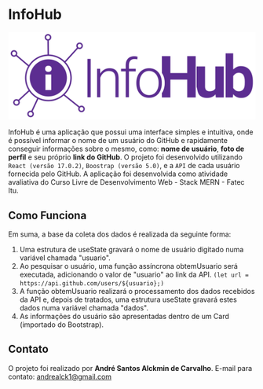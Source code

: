 # InfoHub

<img src="src/logo.png">

InfoHub é uma aplicação que possui uma interface simples e intuitiva, onde é possível informar o nome de um usuário do GitHub e rapidamente conseguir informações sobre o mesmo, como: **nome de usuário**, **foto de perfil** e seu próprio **link do GitHub**. O projeto foi desenvolvido utilizando `React (versão 17.0.2)`, `Boostrap (versão 5.0)`, e a `API` de cada usuário fornecida pelo GitHub. A aplicação foi desenvolvida como atividade avaliativa do Curso Livre de Desenvolvimento Web - Stack MERN - Fatec Itu.

## Como Funciona

Em suma, a base da coleta dos dados é realizada da seguinte forma:

1. Uma estrutura de useState gravará o nome de usuário digitado numa variável chamada "usuario".
2. Ao pesquisar o usuário, uma função assíncrona obtemUsuario será executada, adicionando o valor de "usuario" ao link da API. `(let url = https://api.github.com/users/${usuario};)`
3. A função obtemUsuario realizará o processamento dos dados recebidos da API e, depois de tratados, uma estrutura useState gravará estes dados numa variável chamada "dados".
4. As informações do usuário são apresentadas dentro de um Card (importado do Bootstrap).

## Contato

O projeto foi realizado por **André Santos Alckmin de Carvalho**.
E-mail para contato: andrealck1@gmail.com
